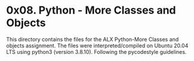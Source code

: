 # 0x08. Python - More Classes and Objects
This directory contains the files for the ALX Python-More Classes and objects assignment. The files were interpreted/compiled on Ubuntu 20.04 LTS using python3 (version 3.8.10). Following the pycodestyle guidelines.
